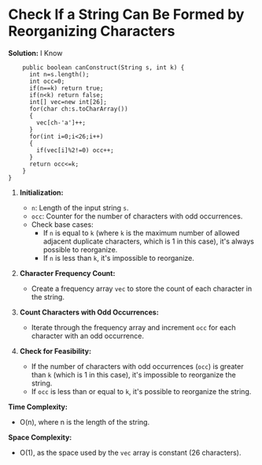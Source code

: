 # Check If a String Can Be Formed by Reorganizing Characters
**Solution:** I Know
```class Solution {
    public boolean canConstruct(String s, int k) {
      int n=s.length();
      int occ=0;
      if(n==k) return true;
      if(n<k) return false;
      int[] vec=new int[26];
      for(char ch:s.toCharArray())
      {
        vec[ch-'a']++;
      }  
      for(int i=0;i<26;i++)
      {
        if(vec[i]%2!=0) occ++;
      }
      return occ<=k;
    }
}
```
1. **Initialization:**
   - `n`: Length of the input string `s`.
   - `occ`: Counter for the number of characters with odd occurrences.
   - Check base cases:
     - If `n` is equal to `k` (where `k` is the maximum number of allowed adjacent duplicate characters, which is 1 in this case), it's always possible to reorganize.
     - If `n` is less than `k`, it's impossible to reorganize.

2. **Character Frequency Count:**
   - Create a frequency array `vec` to store the count of each character in the string.

3. **Count Characters with Odd Occurrences:**
   - Iterate through the frequency array and increment `occ` for each character with an odd occurrence.

4. **Check for Feasibility:**
   - If the number of characters with odd occurrences (`occ`) is greater than `k` (which is 1 in this case), it's impossible to reorganize the string. 
   - If `occ` is less than or equal to `k`, it's possible to reorganize the string.

**Time Complexity:**

- O(n), where n is the length of the string.

**Space Complexity:**

- O(1), as the space used by the `vec` array is constant (26 characters).
